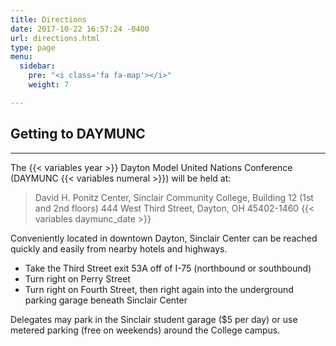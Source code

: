 ```yaml
---
title: Directions
date: 2017-10-22 16:57:24 -0400
url: directions.html
type: page
menu:
  sidebar:
    pre: "<i class='fa fa-map'></i>"
    weight: 7

---
```

## Getting to DAYMUNC
---

The {{< variables year >}} Dayton Model United Nations Conference (DAYMUNC {{< variables numeral >}}) will be held at:

> David H. Ponitz Center, Sinclair Community College, Building 12 (1st and 2nd floors)
> 444 West Third Street, Dayton, OH 45402-1460
> {{< variables daymunc_date >}}

Conveniently located in downtown Dayton, Sinclair Center can be reached quickly and easily from nearby hotels and highways.

- Take the Third Street exit 53A off of I-75 (northbound or southbound)
- Turn right on Perry Street
- Turn right on Fourth Street, then right again into the underground parking garage beneath Sinclair Center

Delegates may park in the Sinclair student garage ($5 per day) or use metered parking (free on weekends) around the College campus.